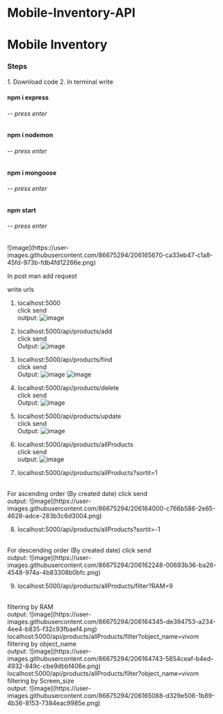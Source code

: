 # Mobile-Inventory-API

<h1>Mobile Inventory</h1>

<h3>Steps</h3>
1. Download code
2. In terminal write
  <h4>npm i express</h4> <h6> -- press enter</h6>
  <h4>npm i nodemon</h4> <h6> -- press enter</h6>
  <h4>npm i mongoose</h4> <h6> -- press enter</h6>
  <h4> npm start</h4> <h6> -- press enter</h6>
  ![image](https://user-images.githubusercontent.com/86675294/206165670-ca33eb47-c1a8-45fd-973b-fdb4fd12266e.png)
  
  In post man add request
  
  write urls
  
 1. localhost:5000 <br>
 click send <br>
 output: ![image](https://user-images.githubusercontent.com/86675294/206158399-8d598ac4-8b81-4139-818b-0e1e21322edb.png)
 
 2. localhost:5000/api/products/add  <br>
 click send <br>
 Output: ![image](https://user-images.githubusercontent.com/86675294/206160486-7d190253-2130-46c0-9868-28e92c5465ed.png)

 3.  localhost:5000/api/products/find  <br>
 click send <br>
 Output: ![image](https://user-images.githubusercontent.com/86675294/206160889-eabf8be4-6498-4a28-a197-c469f84dde64.png)
![image](https://user-images.githubusercontent.com/86675294/206160974-f157f3e1-c1b7-4485-8067-025ceb4a177f.png)

4.  localhost:5000/api/products/delete  <br>
 click send <br>
 Output: ![image](https://user-images.githubusercontent.com/86675294/206161208-f4f923c6-29ae-47ad-a3d3-81e81073f678.png)

5.  localhost:5000/api/products/update  <br>
 click send <br>
 Output: ![image](https://user-images.githubusercontent.com/86675294/206161676-5ae37f9d-73e7-48ad-ab35-9b710d5b11cf.png)

6. localhost:5000/api/products/allProducts  <br>
click send <br>
output: ![image](https://user-images.githubusercontent.com/86675294/206161901-e4a6db7a-62de-4b65-90d7-8478d687a19d.png)

7. localhost:5000/api/products/allProducts?sortit=1  
<br>
For ascending order (By created date) click send <br>
output: ![image](https://user-images.githubusercontent.com/86675294/206164000-c766b586-2e65-4628-adce-283b3c6d3004.png)

8. localhost:5000/api/products/allProducts?sortit=-1  
<br>
For descending order (By created date) click send <br>
output: ![image](https://user-images.githubusercontent.com/86675294/206162248-00693b36-ba26-4548-974a-4b83308b0bfc.png)

9. localhost:5000/api/products/allProducts/filter?RAM=9
<br>
filtering by RAM <br>
output: ![image](https://user-images.githubusercontent.com/86675294/206164345-de394753-a234-4ee4-b835-f32c93fbaef4.png)
  <br>
localhost:5000/api/products/allProducts/filter?object_name=vivom
<br>
filtering by object_name <br>
output: ![image](https://user-images.githubusercontent.com/86675294/206164743-5854ceaf-b4ed-4932-849c-cbe9dbbf406e.png)
<br>
localhost:5000/api/products/allProducts/filter?object_name=vivom
<br>
filtering by Screen_size <br>
output: ![image](https://user-images.githubusercontent.com/86675294/206165088-d329e506-1b89-4b36-8153-7384eac9985e.png)


   

 


 
  


  
 
  
  

